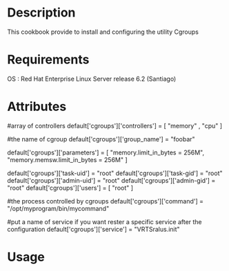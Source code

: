 Description
===========

This cookbook provide to install and configuring the utility Cgroups

Requirements
============

OS : Red Hat Enterprise Linux Server release 6.2 (Santiago)

Attributes
==========

#array of controllers
default['cgroups']['controllers'] = [ "memory" , "cpu"  ]

#the name of cgroup
default['cgroups']['group_name'] =  "foobar"

default['cgroups']['parameters'] = [              "memory.limit_in_bytes = 256M",
                                                  "memory.memsw.limit_in_bytes = 256M"
 												]

default['cgroups']['task-uid'] =  "root"
default['cgroups']['task-gid'] =  "root"
default['cgroups']['admin-uid'] = "root"
default['cgroups']['admin-gid'] = "root"
default['cgroups']['users'] = [ "root" ]

#the process controlled by cgroups
default['cgroups']['command'] = "/opt/myprogram/bin/mycommand"

#put a name of service if you want rester a specific service after the configuration
default['cgroups']['service'] = "VRTSralus.init"


Usage
=====



